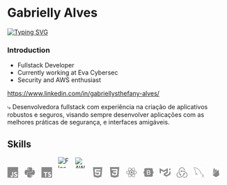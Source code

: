 # Gabrielly Alves

[![Typing SVG](https://readme-typing-svg.demolab.com?font=Fira+Code&pause=1000&color=F720EA&width=435&lines=%F0%9F%8C%90+Welcome+to+my+profile)](https://git.io/typing-svg)


### Introduction
- Fullstack Developer
- Currently working at Eva Cybersec
- Security and AWS enthusiast

https://www.linkedin.com/in/gabriellysthefany-alves/


⤷ Desenvolvedora fullstack com experiência na criação de aplicativos robustos e seguros, visando sempre desenvolver aplicações com as melhores práticas de segurança, e interfaces amigáveis. 


## Skills
<img src="https://raw.githubusercontent.com/0xShapeShifter/dev-story/master/public/images/skills/core/javascript.svg" alt="JavaScript" width="25" height="25" style="display: inline-block; margin-right: 10px;" />
<img src="https://raw.githubusercontent.com/0xShapeShifter/dev-story/master/public/images/skills/core/python.svg" alt="Python" width="25" height="25" style="display: inline-block; margin-right: 10px;" />
<img src="https://raw.githubusercontent.com/0xShapeShifter/dev-story/master/public/images/skills/core/typescript.svg" alt="Typescript" width="25" height="25" style="display: inline-block; margin-right: 10px;" />
<img src="https://raw.githubusercontent.com/0xShapeShifter/dev-story/master/public/images/skills/backend/flask.svg" alt="Flask" width="25" height="25" style="display: inline-block; margin-right: 10px;" />
<img src="https://raw.githubusercontent.com/0xShapeShifter/dev-story/master/public/images/skills/cloud/aws.svg" alt="AWS" width="25" height="25" style="display: inline-block; margin-right: 10px;" />
<img src="https://raw.githubusercontent.com/0xShapeShifter/dev-story/master/public/images/skills/frontend/html5.svg" alt="HTML5" width="25" height="25" style="display: inline-block; margin-right: 10px;" />
<img src="https://raw.githubusercontent.com/0xShapeShifter/dev-story/master/public/images/skills/frontend/css3.svg" alt="CSS3" width="25" height="25" style="display: inline-block; margin-right: 10px;" />
<img src="https://raw.githubusercontent.com/0xShapeShifter/dev-story/master/public/images/skills/frontend/react.svg" alt="React" width="25" height="25" style="display: inline-block; margin-right: 10px;" />
<img src="https://raw.githubusercontent.com/0xShapeShifter/dev-story/master/public/images/skills/frontend/bootstrap.svg" alt="Bootstrap" width="25" height="25" style="display: inline-block; margin-right: 10px;" />
<img src="https://raw.githubusercontent.com/0xShapeShifter/dev-story/master/public/images/skills/frontend/mui.svg" alt="Material UI" width="25" height="25" style="display: inline-block; margin-right: 10px;" />
<img src="https://raw.githubusercontent.com/0xShapeShifter/dev-story/master/public/images/skills/frontend/redux.svg" alt="Redux" width="25" height="25" style="display: inline-block; margin-right: 10px;" />
<img src="https://raw.githubusercontent.com/0xShapeShifter/dev-story/master/public/images/skills/backend/mysql.svg" alt="MySQL" width="25" height="25" style="display: inline-block; margin-right: 10px;" />
<img src="https://raw.githubusercontent.com/0xShapeShifter/dev-story/master/public/images/skills/backend/firebase.svg" alt="Firebase" width="25" height="25" style="display: inline-block; margin-right: 10px;" />
